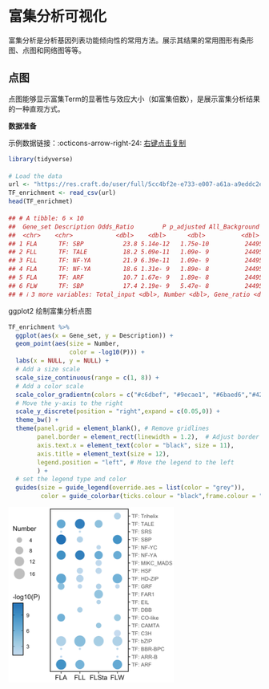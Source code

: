 # 富集分析可视化

富集分析是分析基因列表功能倾向性的常用方法。展示其结果的常用图形有条形图、点图和网络图等等。

## 点图

点图能够显示富集Term的显著性与效应大小（如富集倍数），是展示富集分析结果的一种直观方式。

**数据准备**

示例数据链接：:octicons-arrow-right-24: [右键点击复制](https://res.craft.do/user/full/5cc4bf2e-e733-e007-a61a-a9eddc2e4039/doc/0376635D-1D96-42C7-B159-CA35BE60F6A3/5194F445-7105-4A86-9E1B-4A3DD0BE9B43_2/mvJ3tYxlXfrM1yuLAdLqm7mQn9yXyBN7xqQcFX25u3sz/TF_dot_Data.csv)

```R
library(tidyverse)

# Load the data
url <- "https://res.craft.do/user/full/5cc4bf2e-e733-e007-a61a-a9eddc2e4039/doc/0376635D-1D96-42C7-B159-CA35BE60F6A3/5194F445-7105-4A86-9E1B-4A3DD0BE9B43_2/mvJ3tYxlXfrM1yuLAdLqm7mQn9yXyBN7xqQcFX25u3sz/TF_dot_Data.csv"
TF_enrichment <- read_csv(url)
head(TF_enrichmet)

## # A tibble: 6 × 10
##  Gene_set Description Odds_Ratio        P p_adjusted All_Background All_maping
##  <chr>    <chr>            <dbl>    <dbl>      <dbl>          <dbl>      <dbl>
## 1 FLA      TF: SBP           23.8 5.14e-12   1.75e-10          24495         26
## 2 FLL      TF: TALE          18.2 5.09e-11   1.09e- 9          24495         30
## 3 FLL      TF: NF-YA         21.9 6.39e-11   1.09e- 9          24495         25
## 4 FLA      TF: NF-YA         18.6 1.31e- 9   1.89e- 8          24495         25
## 5 FLA      TF: ARF           10.7 1.67e- 9   1.89e- 8          24495         45
## 6 FLW      TF: SBP           17.4 2.19e- 9   5.47e- 8          24495         26
## # ℹ 3 more variables: Total_input <dbl>, Number <dbl>, Gene_ratio <dbl>
```

ggplot2 绘制富集分析点图

```R
TF_enrichment %>% 
  ggplot(aes(x = Gene_set, y = Description)) +
  geom_point(aes(size = Number,
                 color = -log10(P))) +
  labs(x = NULL, y = NULL) +
  # Add a size scale
  scale_size_continuous(range = c(1, 8)) +
  # Add a color scale
  scale_color_gradientn(colors = c("#c6dbef", "#9ecae1", "#6baed6","#4292c6","#2171b5")) +
  # Move the y-axis to the right
  scale_y_discrete(position = "right",expand = c(0.05,0)) + 
  theme_bw() +
  theme(panel.grid = element_blank(), # Remove gridlines
        panel.border = element_rect(linewidth = 1.2),  # Adjust border width
        axis.text.x = element_text(color = "black", size = 11), 
        axis.title = element_text(size = 12),
        legend.position = "left", # Move the legend to the left
        ) +
  # set the legend type and color
  guides(size = guide_legend(override.aes = list(color = "grey")), 
         color = guide_colorbar(ticks.colour = "black",frame.colour = "black"))

```

 <img src="https://raw.githubusercontent.com/yanggwu/Image/main/markdown_image/202407171640137.png" width="330">

